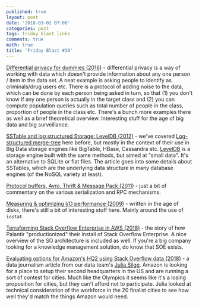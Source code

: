 ```yaml
---
published: true
layout: post
date: '2018-03-02 07:00'
categories: post
tags: friday_blast links
comments: true
math: true
title: 'Friday Blast #30'
---
```


[Differential privacy for dummies (2016)](https://robertovitillo.com/2016/07/29/differential-privacy-for-dummies/) - differential privacy is a way of working with data which doesn't provide information about any one person / item in the data set. A neat example is asking people to identify as criminals/drug users etc. There is a protocol of adding noise to the data, which can be done by each person being asked in turn, so that (1) you don't know if any one person is actually in the target class and (2) you can compute population queries such as total number of people in the class, proportion of people in the class etc. There's a bunch more examples there as well as a brief theoretical overview. Interesting stuff for the age of big data and big surveillance.

[SSTable and log structured Storage: LevelDB (2012)](https://www.igvita.com/2012/02/06/sstable-and-log-structured-storage-leveldb/) - we've covered [Log-structured merge-tree](https://en.wikipedia.org/wiki/Log-structured_merge-tree) here before, but mostly in the context of their use in Big Data storage engines like BigTable, HBase, Cassandra etc. [LevelDB](http://leveldb.org/) is a storage engine built with the same methods, but aimed at "small data". It's an alternative to SQLite or flat files. The article goes into some details about SSTables, which are the underlying data structure in many database engines (of the NoSQL variety at least).

[Protocol buffers, Avro, Thrift & Message Pack (2011)](https://www.igvita.com/2011/08/01/protocol-buffers-avro-thrift-messagepack/) - just a bit of commentary on the various serialization and RPC mechanisms.

[Measuring & optimizing I/O performance (2009)](https://www.igvita.com/2009/06/23/measuring-optimizing-io-performance/) - written in the age of disks, there's still a bit of interesting stuff here. Mainly around the use of `iostat`.

[Terraforming Stack Overflow Enterprise in AWS (2018)](https://medium.com/@palantir/terraforming-stack-overflow-enterprise-in-aws-47ee431e6be7) - the story of how Palantir "productionized" their install of Stack Overflow Enterprise. A nice overview of the SO architecture is included as well. If you're a big company looking for a knowledge management solution, do know that SOE exists.

[Evaluating options for Amazon's HQ2 using Stack Overflow data (2018)](https://stackoverflow.blog/2018/02/28/evaluating-options-amazons-hq2-using-stack-overflow-data/) - a data journalism article from our data team's [Julia Silge](https://stackoverflow.blog/authors/juliasilge/). Amazon is looking for a place to setup their second headquarters in the US and are running a sort of contest for cities. Much like the Olympics it seems like it's a losing proposition for cities, but they can't afford not to participate. Julia looked at technical consideration of the workforce in the 20 finalist cities to see how well they'd match the things Amazon would need.
